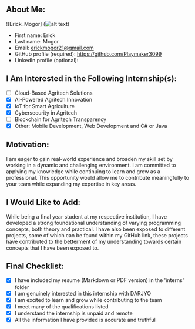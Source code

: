 ## About Me:
![Erick_Mogor] (![alt text](Erick_Mogor-2.jpg))


- First name: Erick 
- Last name: Mogor 
- Email: erickmogor21@gmail.com 
- GitHub profile (required): https://github.com/Playmaker3099
- LinkedIn profile (optional): 

## I Am Interested in the Following Internship(s):

- [ ] Cloud-Based Agritech Solutions
- [x] AI-Powered Agritech Innovation
- [x] IoT for Smart Agriculture
- [x] Cybersecurity in Agritech
- [ ] Blockchain for Agritech Transparency
- [x] Other: Mobile Development, Web Development and C# or Java 

## Motivation:
I am eager to gain real-world experience and broaden my skill set by working in a dynamic and challenging environment. I am committed to applying my knowledge while continuing to learn and grow as a professional. This opportunity would allow me to contribute meaningfully to your team while expanding my expertise in key areas.

## I Would Like to Add:
While being a final year student at my respective institution, I have developed a strong foundational understanding of varying programming concepts, both theory and practical. I have also been exposed to different projects, some of which can be found within my GitHub link, these projects have contributed to the betterment of my understanding towards certain concepts that I have been exposed to. 

## Final Checklist:
- [x]  I have included my resume (Markdown or PDF version) in the 'interns' folder
- [x]  I am genuinely interested in this internship with DARJYO
- [x]  I am excited to learn and grow while contributing to the team
- [x]  I meet many of the qualifications listed
- [x]  I understand the internship is unpaid and remote
- [x]  All the information I have provided is accurate and truthful
